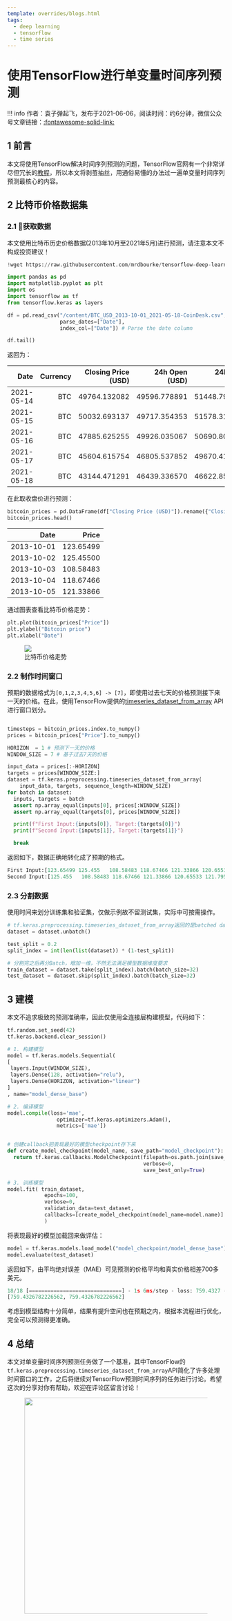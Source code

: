 ```yaml
---
template: overrides/blogs.html
tags:
  - deep learning
  - tensorflow
  - time series
---
```


# 使用TensorFlow进行单变量时间序列预测

!!! info
    作者：袁子弹起飞，发布于2021-06-06，阅读时间：约6分钟，微信公众号文章链接：[:fontawesome-solid-link:]()

## 1 前言

本文将使用TensorFlow解决时间序列预测的问题，TensorFlow官网有一个非常详尽但冗长的[教程](https://www.tensorflow.org/tutorials/structured_data/time_series "Time series forecasting")，所以本文将剥茧抽丝，用通俗易懂的办法过一遍单变量时间序列预测最核心的内容。

## 2 比特币价格数据集

### 2.1 获取数据

本文使用比特币历史价格数据(2013年10月至2021年5月)进行预测，请注意本文不构成投资建议！

```python
!wget https://raw.githubusercontent.com/mrdbourke/tensorflow-deep-learning/main/extras/BTC_USD_2013-10-01_2021-05-18-CoinDesk.csv

import pandas as pd
import matplotlib.pyplot as plt
import os
import tensorflow as tf
from tensorflow.keras as layers

df = pd.read_csv("/content/BTC_USD_2013-10-01_2021-05-18-CoinDesk.csv",
                 parse_dates=["Date"],
                 index_col=["Date"]) # Parse the date column

df.tail()
```

返回为：

| Date | Currency | Closing Price (USD) | 24h Open (USD) | 24h High (USD) | 24h Low (USD) |
|---:|---:|---:|---:|---:|---:|
| 2021-05-14 | BTC | 49764.132082 | 49596.778891 | 51448.798576 | 46294.720180 |
| 2021-05-15 | BTC | 50032.693137 | 49717.354353 | 51578.312545 | 48944.346536 |
| 2021-05-16 | BTC | 47885.625255 | 49926.035067 | 50690.802950 | 47005.102292 |
| 2021-05-17 | BTC | 45604.615754 | 46805.537852 | 49670.414174 | 43868.638969 |
| 2021-05-18 | BTC | 43144.471291 | 46439.336570 | 46622.853437 | 42102.346430 |

在此取收盘价进行预测：

```python
bitcoin_prices = pd.DataFrame(df["Closing Price (USD)"]).rename({"Closing Price (USD)":"Price"},axis=1)
bitcoin_prices.head()
```

| Date | Price |
|---:|---:|
| 2013-10-01 | 123.65499 |
| 2013-10-02 | 125.45500 |
| 2013-10-03 | 108.58483 |
| 2013-10-04 | 118.67466 |
| 2013-10-05 | 121.33866 |

通过图表查看比特币价格走势：

```python
plt.plot(bitcoin_prices["Price"])
plt.ylabel("Bitcoin price")
plt.xlabel("Date")
```

<figure>
  <img src="https://cdn.jsdelivr.net/gh/BulletTech2021/Pics/img/1_V/Bitcoin_price.png"  />
  <figcaption>比特币价格走势</figcaption>
</figure>


### 2.2 制作时间窗口

预期的数据格式为`[0,1,2,3,4,5,6] -> [7]`，即使用过去七天的价格预测接下来一天的价格。在此，使用TensorFlow提供的[timeseries_dataset_from_array](https://www.tensorflow.org/api_docs/python/tf/keras/utils/timeseries_dataset_from_array "timeseries_dataset_from_array") API进行窗口划分。

```python

timesteps = bitcoin_prices.index.to_numpy()
prices = bitcoin_prices["Price"].to_numpy()

HORIZON  = 1 # 预测下一天的价格
WINDOW_SIZE = 7 # 基于过去7天的价格

input_data = prices[:-HORIZON]
targets = prices[WINDOW_SIZE:]
dataset = tf.keras.preprocessing.timeseries_dataset_from_array(
    input_data, targets, sequence_length=WINDOW_SIZE)
for batch in dataset:
  inputs, targets = batch
  assert np.array_equal(inputs[0], prices[:WINDOW_SIZE])   
  assert np.array_equal(targets[0], prices[WINDOW_SIZE])  

  print(f"First Input:{inputs[0]}, Target:{targets[0]}")
  print(f"Second Input:{inputs[1]}, Target:{targets[1]}")

  break
```

返回如下，数据正确地转化成了预期的格式。

```python
First Input:[123.65499 125.455   108.58483 118.67466 121.33866 120.65533 121.795  ], Target:123.033
Second Input:[125.455   108.58483 118.67466 121.33866 120.65533 121.795   123.033  ], Target:124.049
```

### 2.3 分割数据

使用时间来划分训练集和验证集，仅做示例故不留测试集，实际中可按需操作。

```python
# tf.keras.preprocessing.timeseries_dataset_from_array返回的是batched dataset，所以先unbatch，方便分割数据
dataset = dataset.unbatch()

test_split = 0.2
split_index = int(len(list(dataset)) * (1-test_split))

# 分割完之后再分Batch，增加一维，不然无法满足模型数据维度要求
train_dataset = dataset.take(split_index).batch(batch_size=32)
test_dataset = dataset.skip(split_index).batch(batch_size=32)
```

## 3 建模

本文不追求极致的预测准确率，因此仅使用全连接层构建模型，代码如下：

```python
tf.random.set_seed(42)
tf.keras.backend.clear_session()

# 1. 构建模型
model = tf.keras.models.Sequential(
[
 layers.Input(WINDOW_SIZE),
 layers.Dense(128, activation="relu"),
 layers.Dense(HORIZON, activation="linear")
]
, name="model_dense_base")

# 2. 编译模型
model.compile(loss='mae',
                optimizer=tf.keras.optimizers.Adam(),
                metrics=['mae'])


# 创建callback把表现最好的模型checkpoint存下来
def create_model_checkpoint(model_name, save_path="model_checkpoint"):
  return tf.keras.callbacks.ModelCheckpoint(filepath=os.path.join(save_path, model_name),
                                            verbose=0,
                                            save_best_only=True)

# 3. 训练模型
model.fit( train_dataset,
            epochs=100,
            verbose=0,
            validation_data=test_dataset,
            callbacks=[create_model_checkpoint(model_name=model.name)]
            )

```

将表现最好的模型加载回来做评估：

```python
model = tf.keras.models.load_model("model_checkpoint/model_dense_base")
model.evaluate(test_dataset)
```

返回如下，由平均绝对误差（MAE）可见预测的价格平均和真实价格相差700多美元。

```python
18/18 [==============================] - 1s 6ms/step - loss: 759.4327 - mae: 759.4327
[759.4326782226562, 759.4326782226562]
```

考虑到模型结构十分简单，结果有提升空间也在预期之内，根据本流程进行优化，完全可以预测得更准确。

## 4 总结

本文对单变量时间序列预测任务做了一个基准，其中TensorFlow的`tf.keras.preprocessing.timeseries_dataset_from_array`API简化了许多处理时间窗口的工作，之后将继续对TensorFlow预测时间序列的任务进行讨论。希望这次的分享对你有帮助，欢迎在评论区留言讨论！

<figure>
  <img src="https://cdn.jsdelivr.net/gh/BulletTech2021/Pics/2021-6-14/1623639526512-1080P%20(Full%20HD)%20-%20Tail%20Pic.png" width="500" />
</figure>
